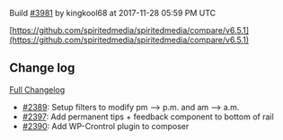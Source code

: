 Build [#3981](https://circleci.com/gh/spiritedmedia/spiritedmedia/3981) by kingkool68 at 2017-11-28 05:59 PM UTC

[https://github.com/spiritedmedia/spiritedmedia/compare/v6.5.1](https://github.com/spiritedmedia/spiritedmedia/compare/v6.5.1)
## Change log
[Full Changelog](https://github.com/spiritedmedia/spiritedmedia/compare/v6.5.0...v6.5.1)

 - [#2389](https://github.com/spiritedmedia/spiritedmedia/pull/2389): Setup filters to modify pm --> p.m. and am --> a.m.
 - [#2397](https://github.com/spiritedmedia/spiritedmedia/pull/2397): Add permanent tips + feedback component to bottom of rail
 - [#2390](https://github.com/spiritedmedia/spiritedmedia/pull/2390): Add WP-Crontrol plugin to composer
